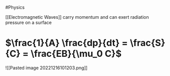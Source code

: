 #Physics 

[[Electromagnetic Waves]] carry momentum and can exert radiation pressure on a surface
# $\frac{1}{A} \frac{dp}{dt} = \frac{S}{C} = \frac{EB}{\mu_0 C}$
![[Pasted image 20221216101203.png]]
